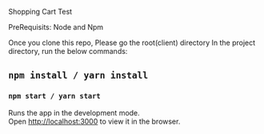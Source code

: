 Shopping Cart Test

PreRequisits:
Node and Npm

Once you clone this repo, Please go the root(client) directory
In the project directory, run the below commands:

## `npm install / yarn install`

### `npm start / yarn start`

Runs the app in the development mode.<br>
Open [http://localhost:3000](http://localhost:3000) to view it in the browser.


